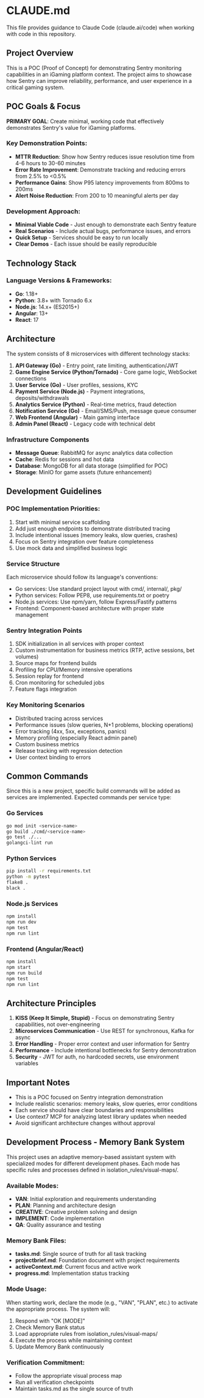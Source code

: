 # CLAUDE.md

This file provides guidance to Claude Code (claude.ai/code) when working with code in this repository.

## Project Overview

This is a POC (Proof of Concept) for demonstrating Sentry monitoring capabilities in an iGaming platform context. The project aims to showcase how Sentry can improve reliability, performance, and user experience in a critical gaming system.

## POC Goals & Focus

**PRIMARY GOAL**: Create minimal, working code that effectively demonstrates Sentry's value for iGaming platforms.

### Key Demonstration Points:
- **MTTR Reduction**: Show how Sentry reduces issue resolution time from 4-6 hours to 30-60 minutes
- **Error Rate Improvement**: Demonstrate tracking and reducing errors from 2.5% to <0.5%
- **Performance Gains**: Show P95 latency improvements from 800ms to 200ms
- **Alert Noise Reduction**: From 200 to 10 meaningful alerts per day

### Development Approach:
- **Minimal Viable Code** - Just enough to demonstrate each Sentry feature
- **Real Scenarios** - Include actual bugs, performance issues, and errors
- **Quick Setup** - Services should be easy to run locally
- **Clear Demos** - Each issue should be easily reproducible

## Technology Stack

### Language Versions & Frameworks:
- **Go**: 1.18+
- **Python**: 3.8+ with Tornado 6.x
- **Node.js**: 14.x+ (ES2015+)
- **Angular**: 13+
- **React**: 17

## Architecture

The system consists of 8 microservices with different technology stacks:

1. **API Gateway (Go)** - Entry point, rate limiting, authentication/JWT
2. **Game Engine Service (Python/Tornado)** - Core game logic, WebSocket connections
3. **User Service (Go)** - User profiles, sessions, KYC
4. **Payment Service (Node.js)** - Payment integrations, deposits/withdrawals
5. **Analytics Service (Python)** - Real-time metrics, fraud detection
6. **Notification Service (Go)** - Email/SMS/Push, message queue consumer
7. **Web Frontend (Angular)** - Main gaming interface
8. **Admin Panel (React)** - Legacy code with technical debt

### Infrastructure Components
- **Message Queue**: RabbitMQ for async analytics data collection
- **Cache**: Redis for sessions and hot data
- **Database**: MongoDB for all data storage (simplified for POC)
- **Storage**: MinIO for game assets (future enhancement)

## Development Guidelines

### POC Implementation Priorities:
1. Start with minimal service scaffolding
2. Add just enough endpoints to demonstrate distributed tracing
3. Include intentional issues (memory leaks, slow queries, crashes)
4. Focus on Sentry integration over feature completeness
5. Use mock data and simplified business logic

### Service Structure
Each microservice should follow its language's conventions:
- Go services: Use standard project layout with cmd/, internal/, pkg/
- Python services: Follow PEP8, use requirements.txt or poetry
- Node.js services: Use npm/yarn, follow Express/Fastify patterns
- Frontend: Component-based architecture with proper state management

### Sentry Integration Points
1. SDK initialization in all services with proper context
2. Custom instrumentation for business metrics (RTP, active sessions, bet volumes)
3. Source maps for frontend builds
4. Profiling for CPU/Memory intensive operations
5. Session replay for frontend
6. Cron monitoring for scheduled jobs
7. Feature flags integration

### Key Monitoring Scenarios
- Distributed tracing across services
- Performance issues (slow queries, N+1 problems, blocking operations)
- Error tracking (4xx, 5xx, exceptions, panics)
- Memory profiling (especially React admin panel)
- Custom business metrics
- Release tracking with regression detection
- User context binding to errors

## Common Commands

Since this is a new project, specific build commands will be added as services are implemented. Expected commands per service type:

### Go Services
```bash
go mod init <service-name>
go build ./cmd/<service-name>
go test ./...
golangci-lint run
```

### Python Services
```bash
pip install -r requirements.txt
python -m pytest
flake8 .
black .
```

### Node.js Services
```bash
npm install
npm run dev
npm test
npm run lint
```

### Frontend (Angular/React)
```bash
npm install
npm start
npm run build
npm test
npm run lint
```

## Architecture Principles

1. **KISS (Keep It Simple, Stupid)** - Focus on demonstrating Sentry capabilities, not over-engineering
2. **Microservices Communication** - Use REST for synchronous, Kafka for async
3. **Error Handling** - Proper error context and user information for Sentry
4. **Performance** - Include intentional bottlenecks for Sentry demonstration
5. **Security** - JWT for auth, no hardcoded secrets, use environment variables

## Important Notes

- This is a POC focused on Sentry integration demonstration
- Include realistic scenarios: memory leaks, slow queries, error conditions
- Each service should have clear boundaries and responsibilities
- Use context7 MCP for analyzing latest library updates when needed
- Avoid significant architecture changes without approval

## Development Process - Memory Bank System

This project uses an adaptive memory-based assistant system with specialized modes for different development phases. Each mode has specific rules and processes defined in isolation_rules/visual-maps/.

### Available Modes:
- **VAN**: Initial exploration and requirements understanding
- **PLAN**: Planning and architecture design
- **CREATIVE**: Creative problem solving and design
- **IMPLEMENT**: Code implementation
- **QA**: Quality assurance and testing

### Memory Bank Files:
- **tasks.md**: Single source of truth for all task tracking
- **projectbrief.md**: Foundation document with project requirements
- **activeContext.md**: Current focus and active work
- **progress.md**: Implementation status tracking

### Mode Usage:
When starting work, declare the mode (e.g., "VAN", "PLAN", etc.) to activate the appropriate process. The system will:
1. Respond with "OK [MODE]"
2. Check Memory Bank status
3. Load appropriate rules from isolation_rules/visual-maps/
4. Execute the process while maintaining context
5. Update Memory Bank continuously

### Verification Commitment:
- Follow the appropriate visual process map
- Run all verification checkpoints
- Maintain tasks.md as the single source of truth
